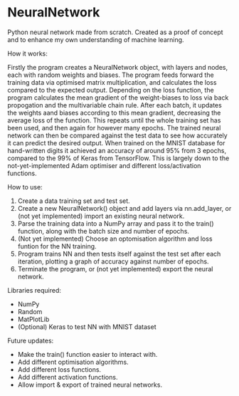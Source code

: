 # NeuralNetwork

Python neural network made from scratch. Created as a proof of concept and to enhance my own understanding of machine learning.

How it works:

Firstly the program creates a NeuralNetwork object, with layers and nodes, each with random weights and biases. The program feeds forward the training data via optimised matrix multiplication, and calculates the loss compared to the expected output. Depending on the loss function, the program calculates the mean gradient of the weight-biases to loss via back propogation and the multivariable chain rule. After each batch, it updates the weights aand biases according to this mean gradient, decreasing the average loss of the function. This repeats until the whole training set has been used, and then again for however many epochs. The trained neural network can then be compared against the test data to see how accurately it can predict the desired output. When trained on the MNIST database for hand-written digits it achieved an accuracy of around 95% from 3 epochs, compared to the 99% of Keras from TensorFlow. This is largely down to the not-yet-implemented Adam optimiser and different loss/activation functions.

How to use:
1. Create a data training set and test set.
2. Create a new NeuralNetwork() object and add layers via nn.add_layer, or (not yet implemented) import an existing neural network.
3. Parse the training data into a NumPy array and pass it to the train() function, along with the batch size and number of epochs.
4. (Not yet implemented) Choose an optomisation algorithm and loss funtion for the NN training.
5. Program trains NN and then tests itself against the test set after each iteration, plotting a graph of accuracy against number of epochs.
6. Terminate the program, or (not yet implemented) export the neural network.

Libraries required:
- NumPy
- Random
- MatPlotLib
- (Optional) Keras to test NN with MNIST dataset

Future updates:
- Make the train() function easier to interact with.
- Add different optimisation algorithms.
- Add different loss functions.
- Add different activation functions.
- Allow import & export of trained neural networks.

